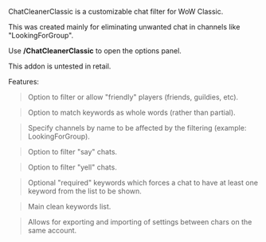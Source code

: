 ChatCleanerClassic is a customizable chat filter for WoW Classic.

This was created mainly for eliminating unwanted chat in channels like "LookingForGroup".

Use **/ChatCleanerClassic** to open the options panel.

This addon is untested in retail.

Features:
> Option to filter or allow "friendly" players (friends, guildies, etc).

> Option to match keywords as whole words (rather than partial).

> Specify channels by name to be affected by the filtering (example: LookingForGroup).

> Option to filter "say" chats.

> Option to filter "yell" chats.

> Optional "required" keywords which forces a chat to have at least one keyword from the list to be shown.

> Main clean keywords list.

> Allows for exporting and importing of settings between chars on the same account.
